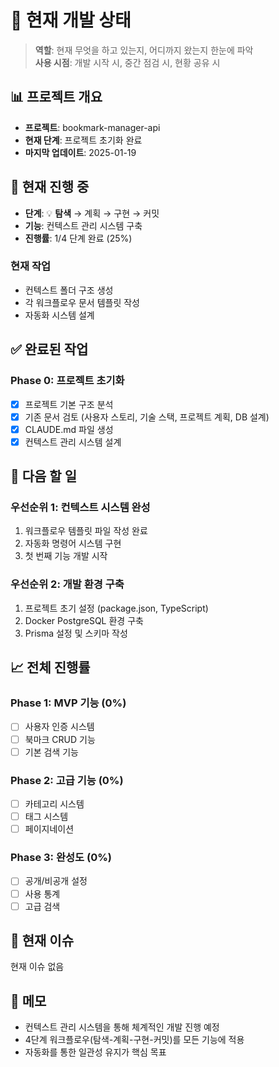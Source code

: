 # 🎯 현재 개발 상태

> **역할**: 현재 무엇을 하고 있는지, 어디까지 왔는지 한눈에 파악  
> **사용 시점**: 개발 시작 시, 중간 점검 시, 현황 공유 시

## 📊 프로젝트 개요

- **프로젝트**: bookmark-manager-api
- **현재 단계**: 프로젝트 초기화 완료
- **마지막 업데이트**: 2025-01-19

## 🎯 현재 진행 중

- **단계**: 💡 **탐색** → 계획 → 구현 → 커밋
- **기능**: 컨텍스트 관리 시스템 구축
- **진행률**: 1/4 단계 완료 (25%)

### 현재 작업

- 컨텍스트 폴더 구조 생성
- 각 워크플로우 문서 템플릿 작성
- 자동화 시스템 설계

## ✅ 완료된 작업

### Phase 0: 프로젝트 초기화

- [x] 프로젝트 기본 구조 분석
- [x] 기존 문서 검토 (사용자 스토리, 기술 스택, 프로젝트 계획, DB 설계)
- [x] CLAUDE.md 파일 생성
- [x] 컨텍스트 관리 시스템 설계

## 🔄 다음 할 일

### 우선순위 1: 컨텍스트 시스템 완성

1. 워크플로우 템플릿 파일 작성 완료
2. 자동화 명령어 시스템 구현
3. 첫 번째 기능 개발 시작

### 우선순위 2: 개발 환경 구축

1. 프로젝트 초기 설정 (package.json, TypeScript)
2. Docker PostgreSQL 환경 구축
3. Prisma 설정 및 스키마 작성

## 📈 전체 진행률

### Phase 1: MVP 기능 (0%)

- [ ] 사용자 인증 시스템
- [ ] 북마크 CRUD 기능
- [ ] 기본 검색 기능

### Phase 2: 고급 기능 (0%)

- [ ] 카테고리 시스템
- [ ] 태그 시스템
- [ ] 페이지네이션

### Phase 3: 완성도 (0%)

- [ ] 공개/비공개 설정
- [ ] 사용 통계
- [ ] 고급 검색

## 🚨 현재 이슈

현재 이슈 없음

## 📝 메모

- 컨텍스트 관리 시스템을 통해 체계적인 개발 진행 예정
- 4단계 워크플로우(탐색-계획-구현-커밋)를 모든 기능에 적용
- 자동화를 통한 일관성 유지가 핵심 목표
